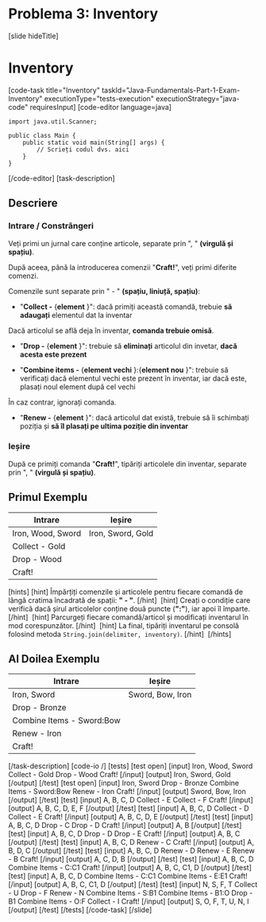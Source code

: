# Problema 3: Inventory

[slide hideTitle]
# Inventory
[code-task title="Inventory" taskId="Java-Fundamentals-Part-1-Exam-Inventory" executionType="tests-execution" executionStrategy="java-code" requiresInput]
[code-editor language=java]
```
import java.util.Scanner;

public class Main {
    public static void main(String[] args) {
        // Scrieți codul dvs. aici
    }
}
```
[/code-editor]
[task-description]
## Descriere

### Intrare / Constrângeri

Veți primi un jurnal care conține articole, separate prin ", " **(virgulă și spațiu)**.

După aceea, până la introducerea comenzii "**Craft!**", veți primi diferite comenzi.

Comenzile sunt separate prin " - " **(spațiu, liniuță, spațiu)**:

- "**Collect -** \{**element** \}": dacă primiți această comandă, trebuie **să adaugați** elementul dat la inventar

Dacă articolul se află deja în inventar, **comanda trebuie omisă**.

- "**Drop -** \{**element** \}": trebuie să **eliminați** articolul din invetar, **dacă acesta este prezent**

- "**Combine items -** \{**element vechi** \}:\{**element nou** \}": trebuie să verificați dacă elementul vechi este prezent în inventar, iar dacă este, plasați noul element după cel vechi  

În caz contrar, ignorați comanda.

- "**Renew -** \{**element** \}": dacă articolul dat există, trebuie să îi schimbați poziția și **să îl plasați pe ultima poziție din inventar**

### Ieșire

După ce primiți comanda "**Craft!**", tipăriți articolele din inventar, separate prin ", " **(virgulă și spațiu)**.

## Primul Exemplu
| **Intrare** | **Ieșire** |
| --- | --- |
| Iron, Wood, Sword | Iron, Sword, Gold  |
| Collect - Gold |  |
| Drop - Wood |  |
| Craft! |  |

[hints]
[hint]
Împărțiți comenzile și articolele pentru fiecare comandă de lângă cratima încadrată de spații: **" - "**.
[/hint] 
[hint]
Creați o condiție care verifică dacă șirul articolelor conține două puncte (**":"**), iar apoi îl împarte.
[/hint] 
[hint]
Parcurgeți fiecare comandă/articol și modificați inventarul în mod corespunzător.
[/hint] 
[hint]
La final, tipăriți inventarul pe consolă folosind metoda `String.join(delimiter, inventory)`.
[/hint] 
[/hints] 

## Al Doilea Exemplu
| **Intrare** | **Ieșire** |
| --- | --- |
| Iron, Sword | Sword, Bow, Iron |
| Drop - Bronze |  |
| Combine Items - Sword:Bow |  |
| Renew - Iron |  |
| Craft! |  |


[/task-description]
[code-io /]
[tests]
[test open]
[input]
Iron, Wood, Sword
Collect - Gold
Drop - Wood
Craft!
[/input]
[output]
Iron, Sword, Gold
[/output]
[/test]
[test open]
[input]
Iron, Sword
Drop - Bronze
Combine Items - Sword:Bow
Renew - Iron
Craft!
[/input]
[output]
Sword, Bow, Iron
[/output]
[/test]
[test]
[input]
A, B, C, D
Collect - E
Collect - F
Craft!
[/input]
[output]
A, B, C, D, E, F
[/output]
[/test]
[test]
[input]
A, B, C, D
Collect - D
Collect - E
Craft!
[/input]
[output]
A, B, C, D, E
[/output]
[/test]
[test]
[input]
A, B, C, D
Drop - C
Drop - D
Craft!
[/input]
[output]
A, B
[/output]
[/test]
[test]
[input]
A, B, C, D
Drop - D
Drop - E
Craft!
[/input]
[output]
A, B, C
[/output]
[/test]
[test]
[input]
A, B, C, D
Renew - C
Craft!
[/input]
[output]
A, B, D, C
[/output]
[/test]
[test]
[input]
A, B, C, D
Renew - D
Renew - E
Renew - B
Craft!
[/input]
[output]
A, C, D, B
[/output]
[/test]
[test]
[input]
A, B, C, D
Combine Items - C:C1
Craft!
[/input]
[output]
A, B, C, C1, D
[/output]
[/test]
[test]
[input]
A, B, C, D
Combine Items - C:C1
Combine Items - E:E1
Craft!
[/input]
[output]
A, B, C, C1, D
[/output]
[/test]
[test]
[input]
N, S, F, T
Collect - U
Drop - F
Renew - N
Combine Items - S:B1
Combine Items - B1:O
Drop - B1
Combine Items - O:F
Collect - I
Craft!
[/input]
[output]
S, O, F, T, U, N, I
[/output]
[/test]
[/tests]
[/code-task]
[/slide]
